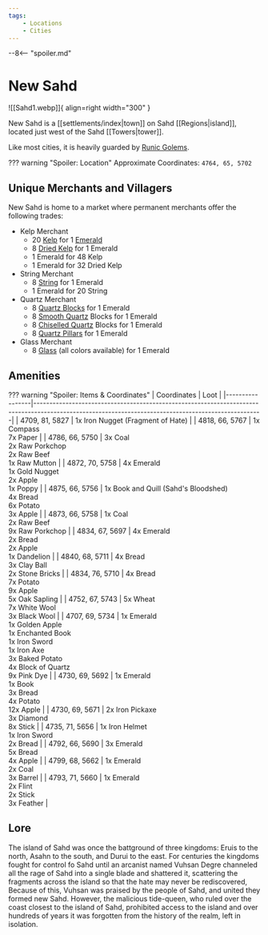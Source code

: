 ```yaml
---
tags:
    - Locations
    - Cities
---
```


--8<-- "spoiler.md"

# New Sahd

![[Sahd1.webp]]{ align=right width="300" }

New Sahd is a [[settlements/index|town]] on Sahd [[Regions|island]], located just west of the Sahd [[Towers|tower]].

Like most cities, it is heavily guarded by [Runic Golems](https://minecraft.gamepedia.com/Iron_Golem).

??? warning "Spoiler: Location"
	Approximate Coordinates: `4764, 65, 5702`

## Unique Merchants and Villagers

New Sahd is home to a market where permanent merchants offer the
following trades:

- Kelp Merchant
    - 20 [Kelp](https://minecraft.gamepedia.com/Kelp) for 1 [Emerald](https://minecraft.gamepedia.com/Emerald)
    - 8 [Dried Kelp](https://minecraft.gamepedia.com/Dried_Kelp) for 1 Emerald
    - 1 Emerald for 48 Kelp
    - 1 Emerald for 32 Dried Kelp
- String Merchant
    - 8 [String](https://minecraft.gamepedia.com/String) for 1 Emerald
    - 1 Emerald for 20 String
- Quartz Merchant
    - 8 [Quartz Blocks](https://minecraft.gamepedia.com/Block_of_Quartz) for 1 Emerald
    - 8 [Smooth Quartz](https://minecraft.gamepedia.com/Block_of_Quartz) Blocks for 1 Emerald
    - 8 [Chiselled Quartz](https://minecraft.gamepedia.com/Block_of_Quartz) Blocks for 1 Emerald
    - 8 [Quartz Pillars](https://minecraft.gamepedia.com/Block_of_Quartz) for 1 Emerald
- Glass Merchant
    - 8 [Glass](https://minecraft.gamepedia.com/Glass) (all colors available) for 1 Emerald


## Amenities

??? warning "Spoiler: Items & Coordinates"
	| Coordinates     | Loot                                                                                                                                                |
	|-----------------|-----------------------------------------------------------------------------------------------------------------------------------------------------|
	| 4709, 81, 5827  | 1x Iron Nugget (Fragment of Hate)                                                                                                                   |
	| 4818, 66, 5767  | 1x Compass <br>7x Paper                                                                                                                             |
	| 4786, 66, 5750  | 3x Coal <br>2x Raw Porkchop <br>2x Raw Beef <br>1x Raw Mutton                                                                                       |
	| 4872, 70, 5758  | 4x Emerald <br>1x Gold Nugget <br>2x Apple <br>1x Poppy                                                                                             |
	| 4875, 66, 5756  | 1x Book and Quill (Sahd's Bloodshed) <br>4x Bread <br>6x Potato <br>3x Apple                                                                        |
	| 4873, 66, 5758  | 1x Coal <br>2x Raw Beef <br>9x Raw Porkchop                                                                                                         |
	| 4834, 67, 5697  | 4x Emerald <br>2x Bread <br>2x Apple <br>1x Dandelion                                                                                               |
	| 4840, 68, 5711  | 4x Bread <br>3x Clay Ball <br>2x Stone Bricks                                                                                                       |
	| 4834, 76, 5710  | 4x Bread <br>7x Potato <br>9x Apple <br>5x Oak Sapling                                                                                              |
	| 4752, 67, 5743  | 5x Wheat <br>7x White Wool <br>3x Black Wool                                                                                                        |
	| 4707, 69, 5734  | 1x Emerald <br>1x Golden Apple <br>1x Enchanted Book <br>1x Iron Sword <br>1x Iron Axe <br>3x Baked Potato <br>4x Block of Quartz <br>9x Pink Dye   |
	| 4730, 69, 5692  | 1x Emerald <br>1x Book <br>3x Bread <br>4x Potato <br>12x Apple                                                                                     |
	| 4730, 69, 5671  | 2x Iron Pickaxe <br>3x Diamond <br>8x Stick                                                                                                         |
	| 4735, 71, 5656  | 1x Iron Helmet <br>1x Iron Sword <br>2x Bread                                                                                                       |
	| 4792, 66, 5690  | 3x Emerald <br>5x Bread <br>4x Apple                                                                                                                |
	| 4799, 68, 5662  | 1x Emerald <br>2x Coal <br>3x Barrel                                                                                                                |
	| 4793, 71, 5660  | 1x Emerald <br>2x Flint <br>2x Stick <br>3x Feather                                                                                                 |


## Lore

The island of Sahd was once the battground of three kingdoms: Eruis to the north, Asahn to the south, and Durui to the east. For centuries the kingdoms fought for control fo Sahd until an arcanist named Vuhsan Degre channeled all the rage of Sahd into a single blade and shattered it, scattering the fragments across the island so that the hate may never be rediscovered, Because of this, Vuhsan was praised by the people of Sahd, and united they formed new Sahd. However, the malicious tide-queen, who ruled over the coast closest to the island of Sahd, prohibited access to the island and over hundreds of years it was forgotten from the history of the realm, left in isolation.
